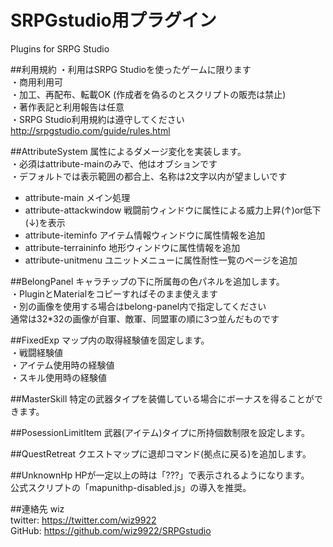 # SRPGstudio用プラグイン
Plugins for SRPG Studio  

##利用規約
・利用はSRPG Studioを使ったゲームに限ります  
・商用利用可  
・加工、再配布、転載OK (作成者を偽るのとスクリプトの販売は禁止)  
・著作表記と利用報告は任意  
・SRPG Studio利用規約は遵守してください  
http://srpgstudio.com/guide/rules.html  

##AttributeSystem
属性によるダメージ変化を実装します。  
・必須はattribute-mainのみで、他はオブションです  
・デフォルトでは表示範囲の都合上、名称は2文字以内が望ましいです
* attribute-main
メイン処理
* attribute-attackwindow
 戦闘前ウィンドウに属性による威力上昇(↑)or低下(↓)を表示
* attribute-iteminfo
 アイテム情報ウィンドウに属性情報を追加
* attribute-terraininfo
 地形ウィンドウに属性情報を追加
* attribute-unitmenu
 ユニットメニューに属性耐性一覧のページを追加  

##BelongPanel
キャラチップの下に所属毎の色パネルを追加します。  
・PluginとMaterialをコピーすればそのまま使えます  
・別の画像を使用する場合はbelong-panel内で指定してください  
 通常は32*32の画像が自軍、敵軍、同盟軍の順に3つ並んだものです

##FixedExp
マップ内の取得経験値を固定します。  
・戦闘経験値  
・アイテム使用時の経験値  
・スキル使用時の経験値  

##MasterSkill
特定の武器タイプを装備している場合にボーナスを得ることができます。

##PosessionLimitItem
武器(アイテム)タイプに所持個数制限を設定します。

##QuestRetreat
クエストマップに退却コマンド(拠点に戻る)を追加します。

##UnknownHp
HPが一定以上の時は「???」で表示されるようになります。  
公式スクリプトの「mapunithp-disabled.js」の導入を推奨。  

##連絡先
wiz  
twitter: https://twitter.com/wiz9922  
GitHub: https://github.com/wiz9922/SRPGstudio  
